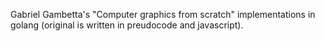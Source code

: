 Gabriel Gambetta's "Computer graphics from scratch" implementations in golang (original is written in preudocode and javascript).